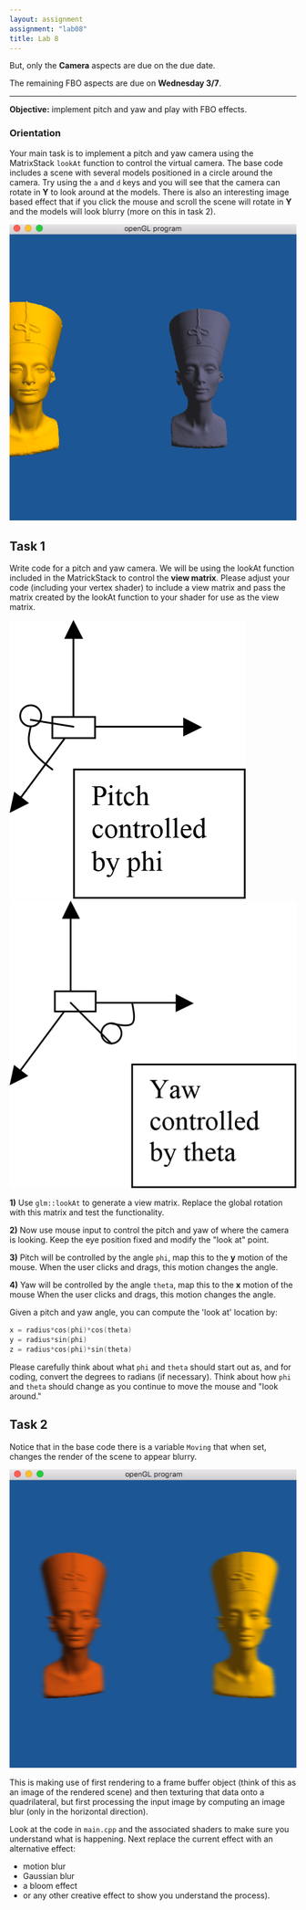 ```yaml
---
layout: assignment
assignment: "lab08"
title: Lab 8
---
```


But, only the **Camera** aspects are due on the due date.

The remaining FBO aspects are due on **Wednesday 3/7**.

---

**Objective:**  implement pitch and yaw and play with FBO effects.

### Orientation

Your main task is to implement a pitch and yaw camera using the MatrixStack `lookAt` function to control the virtual camera.
The base code includes a scene with several models positioned in a circle around the camera.
Try using the `a` and `d` keys and you will see that the camera can rotate in **Y** to look around at the models.
There is also an interesting image based effect that if you click the mouse and scroll the scene will rotate in **Y** and the models will look blurry (more on this in task 2).

![Lab 8 Figure 3](lab8_3.png)



## Task 1

Write code for a pitch and yaw camera.
We will be using the lookAt function included in the MatrickStack to control the **view matrix**.
Please adjust your code (including your vertex shader) to include a view matrix and
pass the matrix created by the lookAt function to your shader for use as the view matrix.

<div class="row">
  <div class="col-sm-6">
    <img src="lab8_1.png" alt="Lab 8 Figure 1" class="img-thumbnail" />
  </div>
  <div class="col-sm-6">
    <img src="lab8_2.png" alt="Lab 8 Figure 2" class="img-thumbnail" />
  </div>
</div>

**1)**
Use `glm::lookAt` to generate a view matrix.
Replace the global rotation with this matrix and test the functionality.


**2)**
Now use mouse input to control the pitch and yaw of where the camera is looking.
Keep the eye position fixed and modify the "look at" point.


**3)**
Pitch will be controlled by the angle `phi`, map this to the **y** motion of the mouse.
When the user clicks and drags, this motion changes the angle.


**4)**
Yaw will be controlled by the angle `theta`, map this to the **x** motion of the mouse
When the user clicks and drags, this motion changes the angle.

Given a pitch and yaw angle, you can compute the 'look at' location by:

```cpp
x = radius*cos(phi)*cos(theta)
y = radius*sin(phi)
z = radius*cos(phi)*sin(theta)
```

Please carefully think about what `phi` and `theta` should start out as,
and for coding, convert the degrees to radians (if necessary).
Think about how `phi` and `theta` should change as you continue to move the mouse and "look around."



## Task 2

Notice that in the base code there is a variable `Moving` that when set,
changes the render of the scene to appear blurry.

![Lab 8 Figure 4](lab8_4.png)

This is making use of first rendering to a frame buffer object (think of this as an image of the rendered scene)
and then texturing that data onto a quadrilateral,
but first processing the input image by computing an image blur (only in the horizontal direction).

Look at the code in `main.cpp` and the associated shaders to make sure you understand what is happening.
Next replace the current effect with an alternative effect:

 * motion blur
 * Gaussian blur
 * a bloom effect
 * or any other creative effect to show you understand the process).
